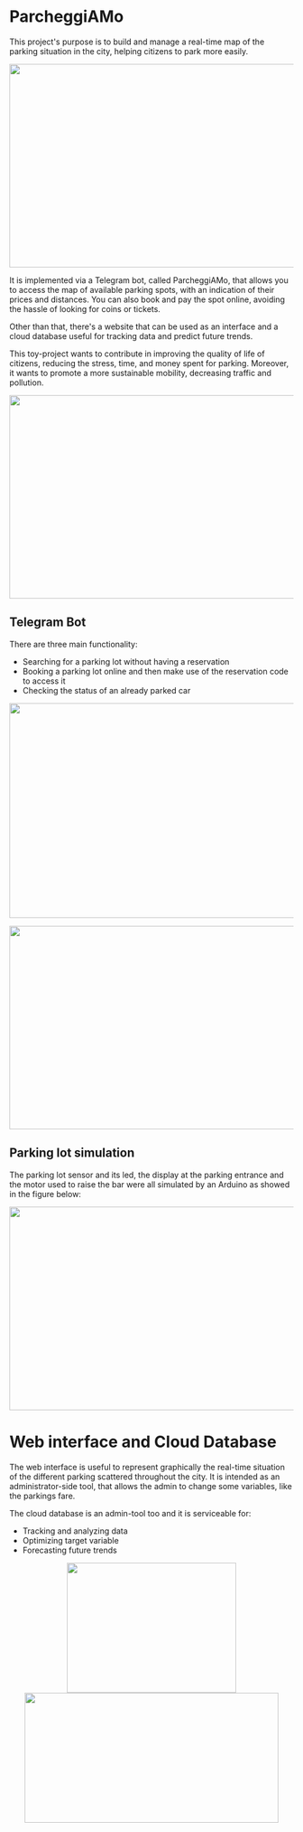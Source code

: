 # ParcheggiAMo
This project's purpose is to build and manage a real-time map of the parking situation in the city, helping citizens to park more easily.

<p align="center">
  <img width="630" height="360" src="https://github.com/alfredoonori22/ParcheggiAMo/assets/62024453/02ea687a-b1f4-4a66-9e73-f3453b7c3898">
</p>

It is implemented via a Telegram bot, called ParcheggiAMo, that allows you to access the map of available parking spots, with an indication of their prices and distances. You can also book and pay the spot online, avoiding the hassle of looking for coins or tickets.

Other than that, there's a website that can be used as an interface and a cloud database useful for tracking data and predict future trends.

This toy-project wants to contribute in improving the quality of life of citizens, reducing the stress, time, and money spent for parking. Moreover, it wants to promote a more sustainable mobility, decreasing traffic and pollution.

<p align="center">
  <img width="720" height="360" src="https://github.com/alfredoonori22/ParcheggiAMo/assets/62024453/049c51fb-4404-430f-a637-03af5e273c09">
</p>

## Telegram Bot
There are three main functionality:
-  Searching for a parking lot without having a reservation
-  Booking a parking lot online and then make use of the reservation code to access it
-  Checking the status of an already parked car
  
<p align="center">
  <img width="600" height="380" src="https://github.com/alfredoonori22/ParcheggiAMo/assets/62024453/aaf20a2c-0cce-4183-9c51-9ae8f0b8777c">
</p>

<p align="center">
  <img width="720" height="360" src="https://github.com/alfredoonori22/ParcheggiAMo/assets/62024453/be54150f-a3f2-44b9-9e2f-b1e3c9ca800c">
</p>

## Parking lot simulation
The parking lot sensor and its led, the display at the parking entrance and the motor used to raise the bar were all simulated by an Arduino as showed in the figure below:

<p align="center">
  <img width="630" height="360" src="https://github.com/alfredoonori22/ParcheggiAMo/assets/62024453/d3ff2234-583a-4e7b-a45a-1fd5ab5af3fa">
</p>

# Web interface and Cloud Database
The web interface is useful to represent graphically the real-time situation of the different parking scattered throughout the city.
It is intended as an administrator-side tool, that allows the admin to change some variables, like the parkings fare.

The cloud database is an admin-tool too and it is serviceable for:
-  Tracking and analyzing data
-  Optimizing target variable
-  Forecasting future trends
  
<p align="center">
  <img width="300" height="230" src="https://github.com/alfredoonori22/ParcheggiAMo/assets/62024453/7918ee96-073e-4952-a7c4-3e3bc4d327d5">
  <img width="450" height="230" src="https://github.com/alfredoonori22/ParcheggiAMo/assets/62024453/27244d79-550e-4f35-b458-3210d9103725">
</p> 
